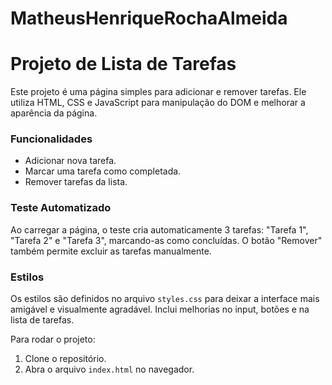 # MatheusHenriqueRochaAlmeida
# Projeto de Lista de Tarefas

Este projeto é uma página simples para adicionar e remover tarefas. Ele utiliza HTML, CSS e JavaScript para manipulação do DOM e melhorar a aparência da página.

### Funcionalidades
- Adicionar nova tarefa.
- Marcar uma tarefa como completada.
- Remover tarefas da lista.

### Teste Automatizado

Ao carregar a página, o teste cria automaticamente 3 tarefas: "Tarefa 1", "Tarefa 2" e "Tarefa 3", marcando-as como concluídas. O botão "Remover" também permite excluir as tarefas manualmente.

### Estilos

Os estilos são definidos no arquivo `styles.css` para deixar a interface mais amigável e visualmente agradável. Inclui melhorias no input, botões e na lista de tarefas.

Para rodar o projeto:
1. Clone o repositório.
2. Abra o arquivo `index.html` no navegador.
